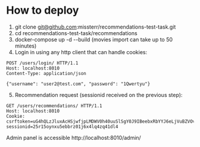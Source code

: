 # How to deploy

1. git clone git@github.com:missterr/recommendations-test-task.git
2. cd recommendations-test-task/recommendations
3. docker-compose up -d --build (movies import can take up to 50 minutes)
4. Login in using any http client that can handle cookies:
```
POST /users/login/ HTTP/1.1
Host: localhost:8010
Content-Type: application/json

{"username": "user2@test.com", "password": "1Qwertyu"}
```

5. Recommendation request (sessionid received on the previous step):
```
GET /users/recommendations/ HTTP/1.1
Host: localhost:8010
Cookie: csrftoken=uG4hQLzJluxAcHSjwfjpLMDWV0h40uuSlSgY0J9IBeebxRbYYJ6eLjVuBZVOvSJx; sessionid=25r15oynxu5ebbrz01j6x4lq4zq41dl4
```

Admin panel is accessible http://localhost:8010/admin/
